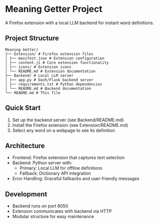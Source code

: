 # Meaning Getter Project

A Firefox extension with a local LLM backend for instant word definitions.

## Project Structure 

```
Meaning Getter/
├── Extension/ # Firefox extension files
│ ├── manifest.json # Extension configuration
│ ├── content.js # Core extension functionality
│ ├── icons/ # Extension icons
│ └── README.md # Extension documentation
├── Backend/ # Local LLM server
│ ├── app.py # Dash/Flask backend server
│ ├── requirements.txt # Python dependencies
│ └── README.md # Backend documentation
└── README.md # This file
```

## Quick Start
1. Set up the backend server (see Backend/README.md)
2. Install the Firefox extension (see Extension/README.md)
3. Select any word on a webpage to see its definition

## Architecture
- Frontend: Firefox extension that captures text selection
- Backend: Python server with:
  - Primary: Local LLM for offline definitions
  - Fallback: Dictionary API integration
- Error Handling: Graceful fallbacks and user-friendly messages

## Development
- Backend runs on port 8050
- Extension communicates with backend via HTTP
- Modular structure for easy maintenance
